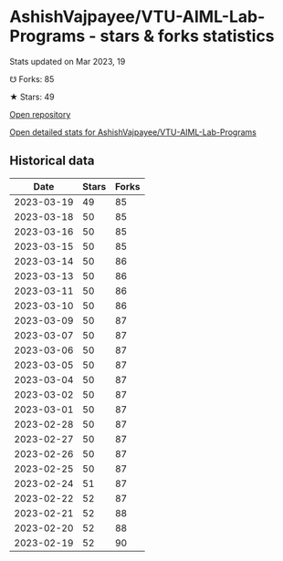 # AshishVajpayee/VTU-AIML-Lab-Programs - stars & forks statistics

Stats updated on Mar 2023, 19

☋ Forks: 85

★ Stars: 49

[Open repository](https://github.com/AshishVajpayee/VTU-AIML-Lab-Programs)

[Open detailed stats for AshishVajpayee/VTU-AIML-Lab-Programs](https://reviewgithub.com/rep/AshishVajpayee/VTU-AIML-Lab-Programs)

## Historical data
| Date | Stars | Forks |
|------|-------|-------|
| 2023-03-19 | 49 | 85 | 
| 2023-03-18 | 50 | 85 | 
| 2023-03-16 | 50 | 85 | 
| 2023-03-15 | 50 | 85 | 
| 2023-03-14 | 50 | 86 | 
| 2023-03-13 | 50 | 86 | 
| 2023-03-11 | 50 | 86 | 
| 2023-03-10 | 50 | 86 | 
| 2023-03-09 | 50 | 87 | 
| 2023-03-07 | 50 | 87 | 
| 2023-03-06 | 50 | 87 | 
| 2023-03-05 | 50 | 87 | 
| 2023-03-04 | 50 | 87 | 
| 2023-03-02 | 50 | 87 | 
| 2023-03-01 | 50 | 87 | 
| 2023-02-28 | 50 | 87 | 
| 2023-02-27 | 50 | 87 | 
| 2023-02-26 | 50 | 87 | 
| 2023-02-25 | 50 | 87 | 
| 2023-02-24 | 51 | 87 | 
| 2023-02-22 | 52 | 87 | 
| 2023-02-21 | 52 | 88 | 
| 2023-02-20 | 52 | 88 | 
| 2023-02-19 | 52 | 90 | 

